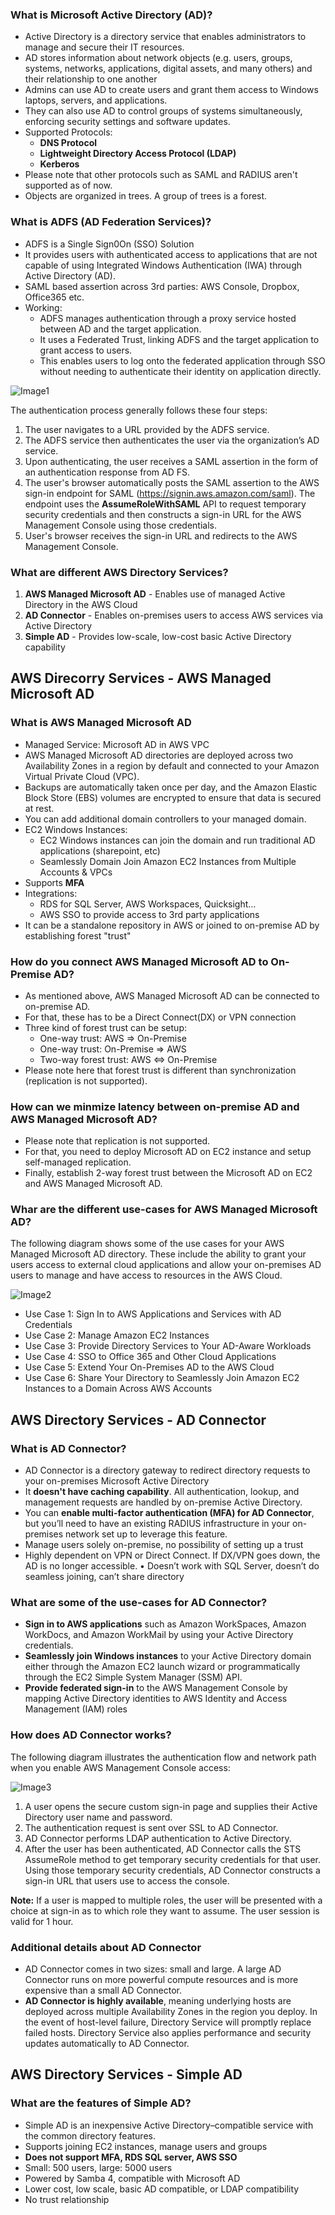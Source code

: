 ### What is Microsoft Active Directory (AD)?
* Active Directory is a directory service that enables administrators to manage and secure their IT resources.
* AD stores information about network objects (e.g. users, groups, systems, networks, applications, digital assets, and many others) and their relationship to one another
* Admins can use AD to create users and grant them access to Windows laptops, servers, and applications.
* They can also use AD to control groups of systems simultaneously, enforcing security settings and software updates.
* Supported Protocols:
  * **DNS Protocol**
  * **Lightweight Directory Access Protocol (LDAP)**
  * **Kerberos**
* Please note that other protocols such as SAML and RADIUS aren't supported as of now.
* Objects are organized in trees. A group of trees is a forest.

### What is ADFS (AD Federation Services)?
* ADFS is a Single Sign0On (SSO) Solution
* It provides users with authenticated access to applications that are not capable of using Integrated Windows Authentication (IWA) through Active Directory (AD).
* SAML based assertion across 3rd parties: AWS Console, Dropbox, Office365 etc.
* Working:
  * ADFS manages authentication through a proxy service hosted between AD and the target application.
  * It uses a Federated Trust, linking ADFS and the target application to grant access to users.
  * This enables users to log onto the federated application through SSO without needing to authenticate their identity on application directly.

![Image1](https://github.com/promisinganuj/cloud/blob/master/AWS/Misc/ad-federation-service.jpg)

The authentication process generally follows these four steps:
1. The user navigates to a URL provided by the ADFS service.
2. The ADFS service then authenticates the user via the organization’s AD service.
3. Upon authenticating, the user receives a SAML assertion in the form of an authentication response from AD FS.
4. The user's browser automatically posts the SAML assertion to the AWS sign-in endpoint for SAML (https://signin.aws.amazon.com/saml). The endpoint uses the **AssumeRoleWithSAML** API to request temporary security credentials and then constructs a sign-in URL for the AWS Management Console using those credentials.
5. User's browser receives the sign-in URL and redirects to the AWS Management Console.

### What are different AWS Directory Services?
1. **AWS Managed Microsoft AD** - Enables use of managed Active Directory in the AWS Cloud
2. **AD Connector** - Enables on-premises users to access AWS services via Active Directory
3. **Simple AD** - Provides low-scale, low-cost basic Active Directory capability

## AWS Direcorry Services - AWS Managed Microsoft AD

### What is AWS Managed Microsoft AD
* Managed Service: Microsoft AD in AWS VPC
* AWS Managed Microsoft AD directories are deployed across two Availability Zones in a region by default and connected to your Amazon Virtual Private Cloud (VPC).
* Backups are automatically taken once per day, and the Amazon Elastic Block Store (EBS) volumes are encrypted to ensure that data is secured at rest.
* You can add additional domain controllers to your managed domain.
* EC2 Windows Instances:
  * EC2 Windows instances can join the domain and run traditional AD applications (sharepoint, etc)
  * Seamlessly Domain Join Amazon EC2 Instances from Multiple Accounts & VPCs
* Supports **MFA**
* Integrations:
  * RDS for SQL Server, AWS Workspaces, Quicksight…
  * AWS SSO to provide access to 3rd party applications
* It can be a standalone repository in AWS or joined to on-premise AD by establishing forest "trust"

### How do you connect AWS Managed Microsoft AD to On-Premise AD?
* As mentioned above, AWS Managed Microsoft AD can be connected to on-premise AD.
* For that, these has to be a Direct Connect(DX) or VPN connection
* Three kind of forest trust can be setup:
  * One-way trust: AWS => On-Premise
  * One-way trust: On-Premise => AWS
  * Two-way forest trust: AWS <=> On-Premise
* Please note here that forest trust is different than synchronization (replication is not supported).

### How can we minmize latency between on-premise AD and AWS Managed Microsoft AD?
* Please note that replication is not supported.
* For that, you need to deploy Microsoft AD on EC2 instance and setup self-managed replication.
* Finally, establish 2-way forest trust between the Microsoft AD on EC2 and AWS Managed Microsoft AD.

### Whar are the different use-cases for AWS Managed Microsoft AD?
The following diagram shows some of the use cases for your AWS Managed Microsoft AD directory. These include the ability to grant your users access to external cloud applications and allow your on-premises AD users to manage and have access to resources in the AWS Cloud.

![Image2](https://github.com/promisinganuj/cloud/blob/master/AWS/Misc/ms_ad_use_cases.png)

* Use Case 1: Sign In to AWS Applications and Services with AD Credentials
* Use Case 2: Manage Amazon EC2 Instances
* Use Case 3: Provide Directory Services to Your AD-Aware Workloads 
* Use Case 4: SSO to Office 365 and Other Cloud Applications
* Use Case 5: Extend Your On-Premises AD to the AWS Cloud
* Use Case 6: Share Your Directory to Seamlessly Join Amazon EC2 Instances to a Domain Across AWS Accounts

## AWS Directory Services - AD Connector

### What is AD Connector?
* AD Connector is a directory gateway to redirect directory requests to your on-premises Microsoft Active Directory
* It **doesn't have caching capability**. All authentication, lookup, and management requests are handled by on-premise Active Directory.
* You can **enable multi-factor authentication (MFA) for AD Connector**, but you’ll need to have an existing RADIUS infrastructure in your on-premises network set up to leverage this feature.
* Manage users solely on-premise, no possibility of setting up a trust
* Highly dependent on VPN or Direct Connect. If DX/VPN goes down, the AD is no longer accessible.
• Doesn’t work with SQL Server, doesn’t do seamless joining, can’t share directory

### What are some of the use-cases for AD Connector?
* **Sign in to AWS applications** such as Amazon WorkSpaces, Amazon WorkDocs, and Amazon WorkMail by using your Active Directory credentials.
* **Seamlessly join Windows instances** to your Active Directory domain either through the Amazon EC2 launch wizard or programmatically through the EC2 Simple System Manager (SSM) API.
* **Provide federated sign-in** to the AWS Management Console by mapping Active Directory identities to AWS Identity and Access Management (IAM) roles

### How does AD Connector works?
The following diagram illustrates the authentication flow and network path when you enable AWS Management Console access:

![Image3](https://github.com/promisinganuj/cloud/blob/master/AWS/Misc/ad-connector.png)

1. A user opens the secure custom sign-in page and supplies their Active Directory user name and password.
2. The authentication request is sent over SSL to AD Connector.
3. AD Connector performs LDAP authentication to Active Directory.
4. After the user has been authenticated, AD Connector calls the STS AssumeRole method to get temporary security credentials for that user. Using those temporary security credentials, AD Connector constructs a sign-in URL that users use to access the console.

**Note:** If a user is mapped to multiple roles, the user will be presented with a choice at sign-in as to which role they want to assume. The user session is valid for 1 hour.

### Additional details about AD Connector
* AD Connector comes in two sizes: small and large. A large AD Connector runs on more powerful compute resources and is more expensive than a small AD Connector.
* **AD Connector is highly available**, meaning underlying hosts are deployed across multiple Availability Zones in the region you deploy. In the event of host-level failure, Directory Service will promptly replace failed hosts. Directory Service also applies performance and security updates automatically to AD Connector.

## AWS Directory Services - Simple AD

### What are the features of Simple AD?
* Simple AD is an inexpensive Active Directory–compatible service with the common directory features.
* Supports joining EC2 instances, manage users and groups
* **Does not support MFA, RDS SQL server, AWS SSO**
* Small: 500 users, large: 5000 users
* Powered by Samba 4, compatible with Microsoft AD
* Lower cost, low scale, basic AD compatible, or LDAP compatibility
* No trust relationship
